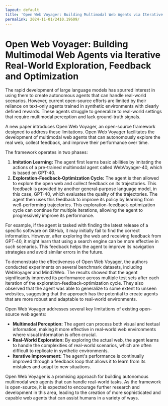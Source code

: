 ```yaml
---
layout: default
title: 'Open Web Voyager: Building Multimodal Web Agents via Iterative Real-World Exploration, Feedback and Optimization'
permalink: 2024-11-01/2410.19609/
---
```

# Open Web Voyager: Building Multimodal Web Agents via Iterative Real-World Exploration, Feedback and Optimization

The rapid development of large language models has spurred interest in using them to create autonomous agents that can handle real-world scenarios. However, current open-source efforts are limited by their reliance on text-only agents trained in synthetic environments with clearly defined rewards. These agents struggle to generalize to real-world settings that require multimodal perception and lack ground-truth signals. 

A new paper introduces Open Web Voyager, an open-source framework designed to address these limitations. Open Web Voyager facilitates the development of multimodal web agents that can autonomously explore the real web, collect feedback, and improve their performance over time.

The framework operates in two phases:

1. **Imitation Learning:** The agent first learns basic abilities by imitating the actions of a pre-trained multimodal agent called WebVoyager-40, which is based on GPT-40.
2. **Exploration-Feedback-Optimization Cycle:** The agent is then allowed to explore the open web and collect feedback on its trajectories. This feedback is provided by another general-purpose language model, in this case, GPT-40, which evaluates the quality of the trajectories. The agent then uses this feedback to improve its policy by learning from well-performing trajectories. This exploration-feedback-optimization cycle can continue for multiple iterations, allowing the agent to progressively improve its performance.

For example, if the agent is tasked with finding the latest release of a specific software on GitHub, it may initially fail to find the correct information. However, after exploring the web and receiving feedback from GPT-40, it might learn that using a search engine can be more effective in such scenarios. This feedback helps the agent to improve its navigation strategies and avoid similar errors in the future. 

To demonstrate the effectiveness of Open Web Voyager, the authors conducted experiments on several benchmark datasets, including WebVoyager and Mind2Web. The results showed that the agent significantly improved its performance across multiple test sets after each iteration of the exploration-feedback-optimization cycle. They also observed that the agent was able to generalize to some extent to unseen websites, suggesting that the approach has the potential to create agents that are more robust and adaptable to real-world environments.

Open Web Voyager addresses several key limitations of existing open-source web agents:

* **Multimodal Perception:**  The agent can process both visual and textual information, making it more effective in real-world web environments where visual information is often crucial.
* **Real-World Exploration:** By exploring the actual web, the agent learns to handle the complexities of real-world scenarios, which are often difficult to replicate in synthetic environments. 
* **Iterative Improvement:** The agent's performance is continually improved through a feedback loop that allows it to learn from its mistakes and adapt to new situations.

Open Web Voyager is a promising approach for building autonomous multimodal web agents that can handle real-world tasks. As the framework is open-source, it is expected to encourage further research and development in this area, leading to the creation of more sophisticated and capable web agents that can assist humans in a variety of ways. 
